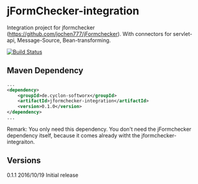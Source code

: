 # jFormChecker-integration

Integration project for jformchecker (https://github.com/jochen777/jFormchecker). With connectors for servlet-api, Message-Source, Bean-transforming. 


[![Build Status](https://travis-ci.org/jochen777/jFormchecker.svg?branch=master)](https://travis-ci.org/jochen777/jFormchecker)



## Maven Dependency


```xml
...
<dependency>
    <groupId>de.cyclon-softworx</groupId>
    <artifactId>jformchecker-integration</artifactId>
    <version>0.1.0</version>
</dependency>
...
```

Remark: You only need this dependency. You don't need the jFormchecker dependency itself, because it comes already witht the jformchecker-integraiton.

## Versions

0.1.1 2016/10/19 Initial release



